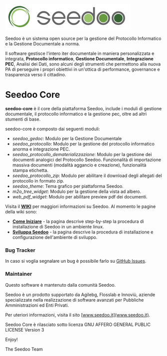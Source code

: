 ![Seedoo](doc/img/logo.png "Seedoo")

Seedoo è un sistema open source per la gestione del Protocollo Informatico e la Gestione Documentale a norma.

Il software gestisce l'intero iter documentale in maniera personalizzata e integrata,
**Protocollo informatico**, **Gestione Documentale**, **Integrazione PEC**, Analisi dei Dati, sono alcuni degli strumenti
che permettono alla nuova PA di perseguire i propri obiettivi in un'ottica di performance,
governance e trasparenza verso il cittadino.

# Seedoo Core
**seedoo-core** è il core della piattaforma Seedoo, include i moduli di gestione documentale, il protocollo informatico e la gestione pec, oltre ad altri stumenti di base.

seedoo-core è composto dai seguenti moduli:
- *seedoo_gedoc*: Modulo per la Gestione Documentale
- *seedoo_protocollo*: Modulo per la gestione del protocollo informatico anorma  e integrazione PEC.
- *seedoo_protocollo_dematerializzazione*: Modulo per la gestione dei documenti analogici del Protocollo Seedoo. Funzionalità di importazione massiva documenti (modalità aggancio e creazione), funzionalità stampa etichetta.
- *seedoo_protocollo_zip*: Modulo per abilitare il download degli allegati del protocollo in formato zip.
- *seedoo_theme*: Tema grafico per piattaforma Seedoo.
- *m2o_tree_widget*: Modulo per la gestione della vista ad albero.
- *web_pdf_widget*: Modulo per abilitare preview pdf dei documenti.

Visita il [**WIKI**](https://github.com/seedoo/seedoo/wiki) per maggiori informazioni su Seedoo. Al momento le pagine della wiki sono: 

- [**Come Iniziare**](https://github.com/seedoo/seedoo/wiki/Come-Iniziare) -  la pagina descrive step-by-step la procedura di installazione di Seedoo in un ambiente linux.
- [**Sviluppa Seedoo**](https://github.com/seedoo/seedoo/wiki/Inizia-a-Sviluppare) - la pagina descrive la procedura di installazione e configurazione dell'ambiente di sviluppo.


### Bug Tracker

In caso si voglia segnalare un bug è possibile farlo su [GitHub Issues](https://github.com/seedoo/seedoo/issues).

### Maintainer

Questo software è mantenuto dalla comunità Seedoo.

Seedoo è un prodotto supportato da Agilebg, Flosslab e Innoviù, aziende specializzate nella realizzazione di software
avanzati per Pubbliche Amministrazioni ed Enti Privati.

Per uteriori informazioni, visita il sito [www.seedoo.it](www.seedoo.it).

Seedoo Core è rilasciato sotto licenza GNU AFFERO GENERAL PUBLIC LICENSE Version 3

Enjoy!

The Seedoo Team
